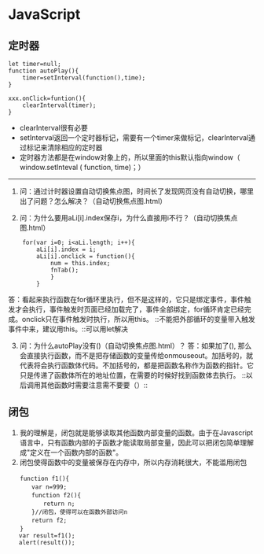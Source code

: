 # JavaScript
## 定时器

```
let timer=null;
function autoPlay(){
	timer=setInterval(function(),time);
}

xxx.onClick=funtion(){
	clearInterval(timer);
}
```
* clearInterval很有必要
* setInterval返回一个定时器标记，需要有一个timer来做标记，clearInterval通过标记来清除相应的定时器
* 定时器方法都是在window对象上的，所以里面的this默认指向window（ window.setInteval ( function, time)；）
- - - -
1. 问：通过计时器设置自动切换焦点图，时间长了发现网页没有自动切换，哪里出了问题？怎么解决？（自动切换焦点图.html）

2. 问：为什么要用aLi[i].index保存i，为什么直接用i不行？（自动切换焦点图.html）
```
    for(var i=0; i<aLi.length; i++){
		aLi[i].index = i;
		aLi[i].onclick = function(){
			num = this.index;
			fnTab();
			}
		}
```

答：看起来执行函数在for循环里执行，但不是这样的，它只是绑定事件，事件触发才会执行，事件触发时页面已经加载完了，事件全部绑定，for循环肯定已经完成。onclick只在事件触发时执行，所以用this。
::不能把外部循环的变量带入触发事件中来，建议用this。::可以用let解决

3. 问：为什么autoPlay没有()（自动切换焦点图.html）？
答：如果加了(), 那么会直接执行函数，而不是把存储函数的变量传给onmouseout。加括号的，就代表将会执行函数体代码。不加括号的，都是把函数名称作为函数的指针。它只是传递了函数体所在的地址位置，在需要的时候好找到函数体去执行。
::以后调用其他函数时需要注意需不要要（）::

## 闭包
1. 我的理解是，闭包就是能够读取其他函数内部变量的函数。由于在Javascript语言中，只有函数内部的子函数才能读取局部变量，因此可以把闭包简单理解成"定义在一个函数内部的函数"。
2. 闭包使得函数中的变量被保存在内存中，所以内存消耗很大，不能滥用闭包
```
　　function f1(){
　　　　var n=999;
　　　　function f2(){
　　　　　　return n;
　　　　}//闭包，使得可以在函数外部访问n
　　　　return f2;
　　}
   var result=f1();
   alert(result());
```